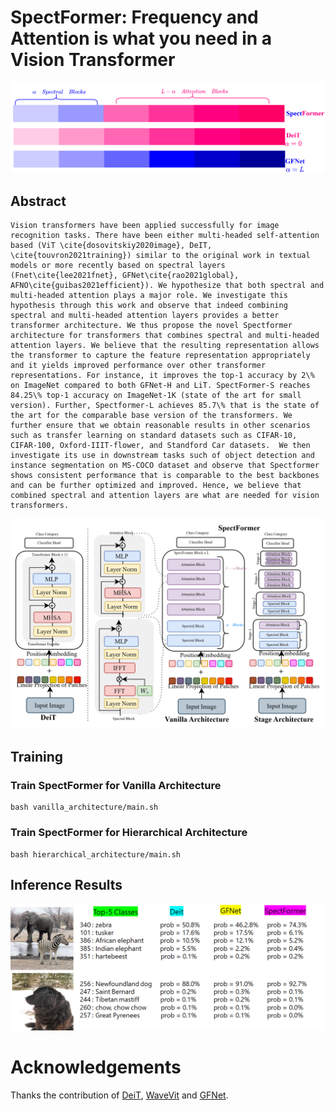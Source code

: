 # SpectFormer: Frequency and Attention is what you need in a Vision Transformer


![Intro](vanilla_architecture/figs/SpectFormer.png)

## Abstract 
```
Vision transformers have been applied successfully for image recognition tasks. There have been either multi-headed self-attention based (ViT \cite{dosovitskiy2020image}, DeIT, \cite{touvron2021training}) similar to the original work in textual models or more recently based on spectral layers (Fnet\cite{lee2021fnet}, GFNet\cite{rao2021global}, AFNO\cite{guibas2021efficient}). We hypothesize that both spectral and multi-headed attention plays a major role. We investigate this hypothesis through this work and observe that indeed combining spectral and multi-headed attention layers provides a better transformer architecture. We thus propose the novel Spectformer architecture for transformers that combines spectral and multi-headed attention layers. We believe that the resulting representation allows the transformer to capture the feature representation appropriately and it yields improved performance over other transformer representations. For instance, it improves the top-1 accuracy by 2\% on ImageNet compared to both GFNet-H and LiT. SpectFormer-S reaches 84.25\% top-1 accuracy on ImageNet-1K (state of the art for small version). Further, Spectformer-L achieves 85.7\% that is the state of the art for the comparable base version of the transformers. We further ensure that we obtain reasonable results in other scenarios such as transfer learning on standard datasets such as CIFAR-10, CIFAR-100, Oxford-IIIT-flower, and Standford Car datasets.  We then investigate its use in downstream tasks such of object detection and instance segmentation on MS-COCO dataset and observe that Spectformer shows consistent performance that is comparable to the best backbones and can be further optimized and improved. Hence, we believe that combined spectral and attention layers are what are needed for vision transformers.

```


![Main Model](vanilla_architecture/figs/SpectFormer_main.png)

## Training

### Train SpectFormer for Vanilla Architecture 
```
bash vanilla_architecture/main.sh
```


### Train SpectFormer for Hierarchical Architecture 
```
bash hierarchical_architecture/main.sh
```

## Inference Results
![Inference](vanilla_architecture/figs/inference.png)

# Acknowledgements
Thanks the contribution of [DeiT](https://github.com/facebookresearch/deit), [WaveVit](https://github.com/YehLi/ImageNetModel)  and [GFNet](https://github.com/raoyongming/GFNet).